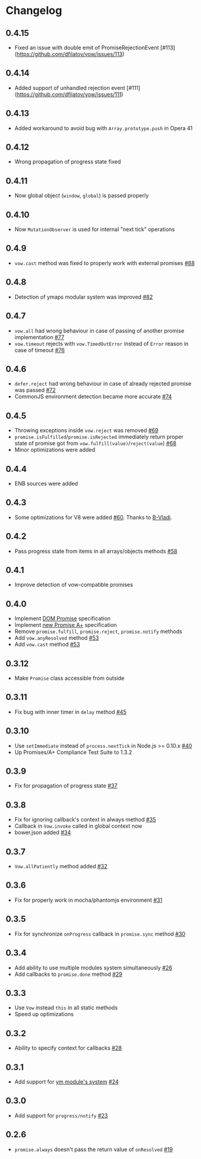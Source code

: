 Changelog
=========
0.4.15
-----
  * Fixed an issue with double emit of PromiseRejectionEvent [#113] (https://github.com/dfilatov/vow/issues/113)

0.4.14
-----
  * Added support of unhandled rejection event [#111] (https://github.com/dfilatov/vow/issues/111)

0.4.13
-----
  * Added workaround to avoid bug with `Array.prototype.push` in Opera 41

0.4.12
-----
  * Wrong propagation of progress state fixed

0.4.11
-----
  * Now global object (`window`, `global`) is passed properly 

0.4.10
-----
  * Now `MutationObserver` is used for internal "next tick" operations

0.4.9
-----
  * `vow.cast` method was fixed to properly work with external promises [#88](https://github.com/dfilatov/vow/issues/88)

0.4.8
-----
  * Detection of ymaps modular system was improved [#82](https://github.com/dfilatov/vow/issues/82)
  
0.4.7
-----
  * `vow.all` had wrong behaviour in case of passing of another promise implementation [#77](https://github.com/dfilatov/vow/issues/77)
  * `vow.timeout` rejects with `vow.TimedOutError` instead of `Error` reason in case of timeout [#76](https://github.com/dfilatov/vow/issues/76)
  
0.4.6
-----
  * `defer.reject` had wrong behaviour in case of already rejected promise was passed [#72](https://github.com/dfilatov/vow/issues/72)
  * CommonJS environment detection became more accurate [#74](https://github.com/dfilatov/vow/issues/74)

0.4.5
-----
  * Throwing exceptions inside `vow.reject` was removed [#69](https://github.com/dfilatov/vow/issues/69)
  * `promise.isFulfilled`/`promise.isRejected` immediately return proper state of promise got from `vow.fulfill(value)`/`reject(value`) [#68](https://github.com/dfilatov/vow/issues/68)
  * Minor optimizations were added

0.4.4
-----
  * ENB sources were added

0.4.3
-----
  * Some optimizations for V8 were added [#60](https://github.com/dfilatov/vow/issues/60). Thanks to [B-Vladi](https://github.com/B-Vladi).

0.4.2
-----
  * Pass progress state from items in all arrays/objects methods [#58](https://github.com/dfilatov/vow/issues/58)

0.4.1
-----
  * Improve detection of vow-compatible promises
  
0.4.0
-----
  * Implement [DOM Promise](http://dom.spec.whatwg.org/#promises) specification
  * Implement [new Promise A+](https://github.com/promises-aplus/promises-spec) specification
  * Remove `promise.fulfill`, `promise.reject`, `promise.notify` methods
  * Add `vow.anyResolved` method [#53](https://github.com/dfilatov/vow/issues/53)
  * Add `vow.cast` method [#53](https://github.com/dfilatov/vow/issues/56)

0.3.12
------
  * Make `Promise` class accessible from outside

0.3.11
------
  * Fix bug with inner timer in `delay` method [#45](https://github.com/dfilatov/jspromise/issues/45)

0.3.10
------
  * Use `setImmediate` instead of `process.nextTick` in Node.js >= 0.10.x [#40](https://github.com/dfilatov/jspromise/issues/40)
  * Up Promises/A+ Compliance Test Suite to 1.3.2

0.3.9
-----
  * Fix for propagation of progress state [#37](https://github.com/dfilatov/jspromise/issues/37)

0.3.8
-----
  * Fix for ignoring callback's context in always method [#35](https://github.com/dfilatov/jspromise/issues/35)
  * Callback in `Vow.invoke` called in global context now
  * bower.json added [#34](https://github.com/dfilatov/jspromise/issues/34)

0.3.7
-----
  * `Vow.allPatiently` method added [#32](https://github.com/dfilatov/jspromise/issues/32)
  
0.3.6
-----
  * Fix for properly work in mocha/phantomjs environment [#31](https://github.com/dfilatov/jspromise/issues/31)

0.3.5
-----
  * Fix for synchronize `onProgress` callback in `promise.sync` method [#30](https://github.com/dfilatov/jspromise/issues/30)

0.3.4
-----
  * Add ability to use multiple modules system simultaneously [#26](https://github.com/dfilatov/jspromise/issues/26)
  * Add callbacks to `promise.done` method [#29](https://github.com/dfilatov/jspromise/issues/29)
  
0.3.3
-----
  * Use `Vow` instead `this` in all static methods
  * Speed up optimizations
  
0.3.2
-----
  * Ability to specify context for callbacks [#28](https://github.com/dfilatov/jspromise/issues/28)

0.3.1
-----
  * Add support for [ym module's system](https://github.com/ymaps/modules) [#24](https://github.com/dfilatov/jspromise/issues/24)
  
0.3.0
-----
  * Add support for `progress/notify` [#23](https://github.com/dfilatov/jspromise/issues/23)

0.2.6
-----
  * `promise.always` doesn't pass the return value of `onResolved` [#19](https://github.com/dfilatov/jspromise/issues/19)

